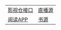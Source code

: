 <table>
    <tr>
        <td>
            <a href="http://www.饭太硬.top/tv/">影视仓接口</a>
        </td>
        <td>
            <a href="https://mirror.ghproxy.com/https://raw.githubusercontent.com/zhu00000/tv/main/tvlive.m3u">直播源</a>
        </td>
    </tr>
    <tr>
        <td>
            <a href="https://github.com/gedoor/legado">阅读APP</a>
        </td>
        <td>
            <a href="https://yuedu.xiu2.xyz/">书源</a>
        </td>
    </tr>
</table>
